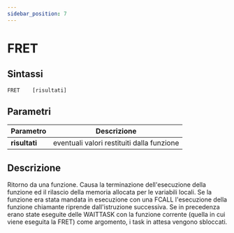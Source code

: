 ```yaml
---
sidebar_position: 7
---
```


# FRET

## Sintassi

  ```
FRET	[risultati]		
  ```

## Parametri
|Parametro               | Descrizione                                         |                
|------------------------|-----------------------------------------------------|
| **risultati**          | eventuali valori restituiti dalla funzione          |    

## Descrizione
Ritorno da una funzione. Causa la terminazione dell'esecuzione della funzione ed il rilascio della memoria allocata per le variabili locali. Se la funzione era stata mandata in esecuzione con una FCALL l'esecuzione della funzione chiamante riprende dall'istruzione successiva.
Se in precedenza erano state eseguite delle WAITTASK con la funzione corrente (quella in cui viene eseguita la FRET) come argomento, i task in attesa vengono sbloccati.